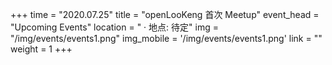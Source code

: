 +++ 
time = "2020.07.25" 
title = "openLooKeng 首次 Meetup" 
event_head = "Upcoming Events"
location = " · 地点: 待定" 
img = "/img/events/events1.png"
img_mobile = '/img/events/events1.png'
link = "" 
weight = 1
+++
